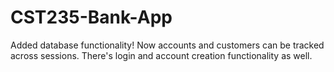 # CST235-Bank-App
Added database functionality! Now accounts and customers can be tracked across sessions. There's login and account creation functionality as well.
